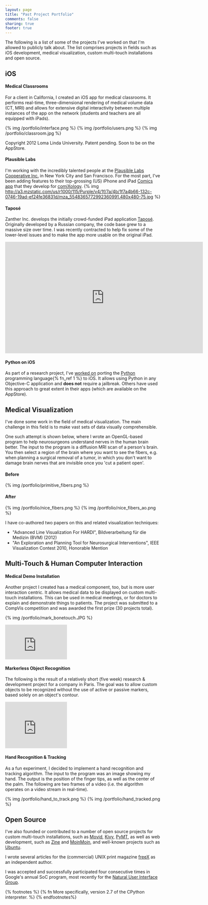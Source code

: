 ```yaml
---
layout: page
title: "Past Project Portfolio"
comments: false
sharing: true
footer: true
---
```


The following is a list of some of the projects I've worked on that I'm allowed to publicly talk about.
The list comprises projects in fields such as iOS development, medical visualization, custom multi-touch installations and open source.


iOS
---

#### Medical Classrooms

For a client in California, I created an iOS app for medical classrooms.
It performs real-time, three-dimensional rendering of medical volume data (CT, MRI) and allows for extensive
digital interactivity between multiple instances of the app on the network (students and teachers are all equipped with iPads).

{% img /portfolio/interface.png %}
{% img /portfolio/users.png %}
{% img /portfolio/classroom.jpg %}


Copyright 2012 Loma Linda University. Patent pending. Soon to be on the AppStore.


#### Plausible Labs

I'm working with the incredibly talented people at the [Plausible Labs Cooperative Inc.](http://plausiblelabs.com/) in New York City and San Francisco.
For the most part, I've been adding features to their top-grossing (US) iPhone and iPad [Comics app](http://itunes.apple.com/us/app/comics/id303491945?mt=8)
that they develop for [comiXology](http://www.comixology.com/).
{% img http://a3.mzstatic.com/us/r1000/115/Purple/v4/1f/7a/4b/1f7a4b66-132c-0746-19ad-ef24fe36831d/mza_5548365772992360991.480x480-75.jpg %}


#### Taposé

Zanther Inc. develops the initially crowd-funded iPad application <a href="http://tapose.com">Taposé</a>.
Originally developed by a Russian company, the code base grew to a massive size over time.
I was recently contracted to help fix some of the lower-level issues and to make the app more usable on the original iPad.

<iframe width="640" height="360" src="http://www.youtube.com/embed/CQO0hzKFHiw?feature=player_embedded" frameborder="0" allowfullscreen></iframe>


#### Python on iOS

As part of a research project, I've [worked on](https://github.com/dennda/python-for-iphone) porting the [Python](http://python.org) programming language{% fn_ref 1 %} to iOS.
It allows using Python in any Objective-C application and **does not** require a jailbreak. Others have used this approach to great extent in their apps (which are available on the AppStore).


Medical Visualization
---------------------

I've done some work in the field of medical visualization. The main challenge in this field is to make vast sets of data visually comprehensible.

One such attempt is shown below, where I wrote an OpenGL-based program to help neurosurgeons understand nerves in the human brain better.
The input to the program is a diffusion MRI scan of a person's brain. You then select a region of the brain where you want to see the fibers,
e.g. when planning a surgical removal of a tumor, in which you don't want to damage brain nerves that are invisible once you 'cut a patient open'.

#### Before
{% img /portfolio/primitive_fibers.png %}

#### After
{% img /portfolio/nice_fibers.png %}
{% img /portfolio/nice_fibers_ao.png %}

I have co-authored two papers on this and related visualization techniques:

 * "Advanced Line Visualization For HARDI", Bildverarbeitung f&uuml;r die Medizin (BVM) (2012)
 * "An Exploration and Planning Tool for Neurosurgical Interventions", IEEE Visualization Contest 2010, Honorable Mention


Multi-Touch & Human Computer Interaction
----------------------------------------

#### Medical Demo Installation

Another project I created has a medical component, too, but is more user interaction centric.
It allows medical data to be displayed on custom multi-touch installations.
This can be used in medical meetings, or for doctors to explain and demonstrate things to patients.
The project was submitted to a CompVis competition and was awarded the first prize (30 projects total).

{% img /portfolio/mark_bonetouch.JPG %}
<iframe src="http://player.vimeo.com/video/13282333?title=0&amp;byline=0&amp;portrait=0&amp;autoplay=0" width="200" height="112" frameborder="0" webkitAllowFullScreen mozallowfullscreen allowFullScreen></iframe>


#### Markerless Object Recognition

The following is the result of a relatively short (five week) research & development project for a company in Paris.
The goal was to allow custom objects to be recognized without the use of active or passive markers, based solely on an object's contour.

<iframe src="http://player.vimeo.com/video/19209891?title=0&amp;byline=0&amp;portrait=0&amp;autoplay=0" width="200" height="150" frameborder="0" webkitAllowFullScreen mozallowfullscreen allowFullScreen></iframe>


#### Hand Recognition & Tracking

As a fun experiment, I decided to implement a hand recognition and tracking algorithm.
The input to the program was an image showing my hand. The output is the position of the finger tips, as well as the center of the palm.
The following are two frames of a video (i.e. the algorithm operates on a video stream in real-time).

{% img /portfolio/hand_to_track.png %}
{% img /portfolio/hand_tracked.png %}


Open Source
-----------

I've also founded or contributed to a number of open source projects for custom multi-touch installations,
such as [Movid](http://movid.org), [Kivy](http://kivy.org), [PyMT](http://pymt.eu), as well as web development,
such as [Zine](http://www.pocoo.org/projects/zine/#zine) and [MoinMoin](http://moinmo.in), and well-known projects such as [Ubuntu](http://ubuntu.com).

I wrote several articles for the (commercial) UNIX print magazine [freeX](http://www.cul.de/freex.html) as an independent author.

I was accepted and successfully participated four consecutive times in Google's annual SoC program, most recently for the [Natural User Interface Group](http://nuigroup.com).


{% footnotes %}
  {% fn More specifically, version 2.7 of the CPython interpreter. %}
{% endfootnotes%}
